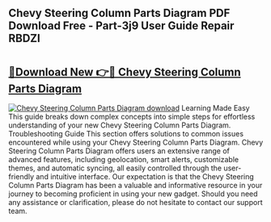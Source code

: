 ## Chevy Steering Column Parts Diagram PDF Download Free - Part-3j9 User Guide Repair RBDZI

# <h2><a href="http://dfhlnu.blite.top/?on=Chevy+Steering+Column+Parts+Diagram">🔗Download New 👉🔴 Chevy Steering Column Parts Diagram</a></h2>

[![Chevy Steering Column Parts Diagram download](https://i.imgur.com/lujVjoI.png)](http://dfhlnu.blite.top/?on=Chevy+Steering+Column+Parts+Diagram)
Learning Made Easy This guide breaks down complex concepts into simple steps for effortless understanding of your new Chevy Steering Column Parts Diagram. Troubleshooting Guide This section offers solutions to common issues encountered while using your Chevy Steering Column Parts Diagram. Chevy Steering Column Parts Diagram offers users an extensive range of advanced features, including geolocation, smart alerts, customizable themes, and automatic syncing, all easily controlled through the user-friendly and intuitive interface. Our expectation is that the Chevy Steering Column Parts Diagram has been a valuable and informative resource in your journey to becoming proficient in using your new gadget. Should you need any assistance or clarification, please do not hesitate to contact our support team.
